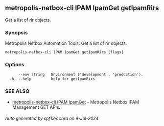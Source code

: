 ## metropolis-netbox-cli IPAM IpamGet getIpamRirs

Get a list of rir objects.

### Synopsis


Metropolis Netbox Automation Tools:
  Get a list of rir objects.

```
metropolis-netbox-cli IPAM IpamGet getIpamRirs [flags]
```

### Options

```
      --env string   Environment ('development', 'production').
  -h, --help         help for getIpamRirs
```

### SEE ALSO

* [metropolis-netbox-cli IPAM IpamGet]()	 - Metropolis Netbox IPAM Management GET APIs.

###### Auto generated by spf13/cobra on 9-Jul-2024

